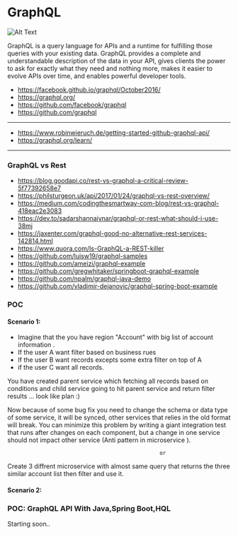 # GraphQL

![Alt Text](https://montykamath.files.wordpress.com/2018/02/graphql.png?w=300&h=300)


GraphQL is a query language for APIs and a runtime for fulfilling those queries with your existing data. GraphQL provides a complete and understandable description of the data in your API, gives clients the power to ask for exactly what they need and nothing more, makes it easier to evolve APIs over time, and enables powerful developer tools.

* https://facebook.github.io/graphql/October2016/
* https://graphql.org/
* https://github.com/facebook/graphql
* https://github.com/graphql

------------------------------------------------------

* https://www.robinwieruch.de/getting-started-github-graphql-api/
* https://graphql.org/learn/

------------------------------------------------------

### GraphQL vs Rest

* https://blog.goodapi.co/rest-vs-graphql-a-critical-review-5f77392658e7
* https://philsturgeon.uk/api/2017/01/24/graphql-vs-rest-overview/
* https://medium.com/codingthesmartway-com-blog/rest-vs-graphql-418eac2e3083
* https://dev.to/sadarshannaiynar/graphql-or-rest-what-should-i-use-38mj
* https://jaxenter.com/graphql-good-no-alternative-rest-services-142814.html
* https://www.quora.com/Is-GraphQL-a-REST-killer
* https://github.com/luisw19/graphql-samples
* https://github.com/ameizi/graphql-example
* https://github.com/gregwhitaker/springboot-graphql-example
* https://github.com/npalm/graphql-java-demo
* https://github.com/vladimir-dejanovic/graphql-spring-boot-example



### POC

#### Scenario 1: 

- Imagine that the you have region "Account" with big list of account information .
- If the user A want filter based on business rues 
- If the user B want  records excepts some  extra filter on top of A 
- if the user C want all records.

You have created parent service which fetching all records based on conditions and child service going to hit parent service and return filter results ... look like plan :)

Now because of some bug fix you need to change the schema  or data type of some service, it will be synced, other services that relies in the old format will break. You can minimize this problem by writing a giant integration test that runs after changes on each component, but a change in one service should not impact other service (Anti pattern in microservice ).

                                                    or 

Create 3 diffrent microservice with almost same query that returns the  three similar account list then filter and use it.



#### Scenario 2: 

### POC:  GraphQL API With Java,Spring Boot,HQL




Starting soon..
